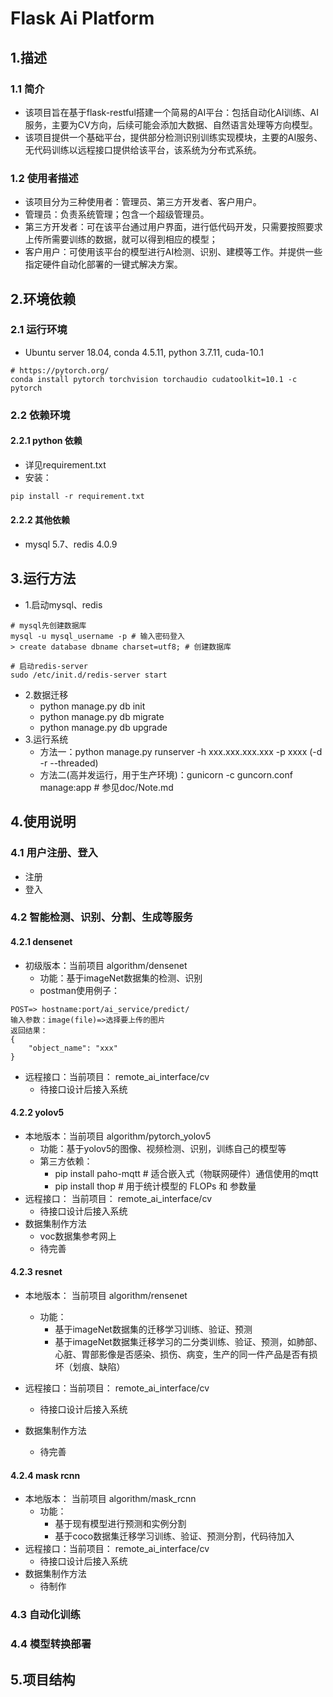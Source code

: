 # Flask Ai Platform

## 1.描述
### 1.1 简介
- 该项目旨在基于flask-restful搭建一个简易的AI平台：包括自动化AI训练、AI服务，主要为CV方向，后续可能会添加大数据、自然语言处理等方向模型。
- 该项目提供一个基础平台，提供部分检测识别训练实现模块，主要的AI服务、无代码训练以远程接口提供给该平台，该系统为分布式系统。
### 1.2 使用者描述
- 该项目分为三种使用者：管理员、第三方开发者、客户用户。
- 管理员：负责系统管理；包含一个超级管理员。
- 第三方开发者：可在该平台通过用户界面，进行低代码开发，只需要按照要求上传所需要训练的数据，就可以得到相应的模型；
- 客户用户：可使用该平台的模型进行AI检测、识别、建模等工作。并提供一些指定硬件自动化部署的一键式解决方案。

## 2.环境依赖
### 2.1 运行环境
- Ubuntu server 18.04, conda 4.5.11, python 3.7.11, cuda-10.1
```
# https://pytorch.org/
conda install pytorch torchvision torchaudio cudatoolkit=10.1 -c pytorch
```
### 2.2 依赖环境
#### 2.2.1 python 依赖
- 详见requirement.txt
- 安装：
```dockerfile
pip install -r requirement.txt
```
#### 2.2.2 其他依赖
- mysql 5.7、redis 4.0.9

## 3.运行方法
- 1.启动mysql、redis
```
# mysql先创建数据库
mysql -u mysql_username -p # 输入密码登入
> create database dbname charset=utf8; # 创建数据库

# 启动redis-server
sudo /etc/init.d/redis-server start
```
- 2.数据迁移
    - python manage.py db init
    - python manage.py db migrate
    - python manage.py db upgrade
- 3.运行系统
    - 方法一：python manage.py runserver -h xxx.xxx.xxx.xxx -p xxxx (-d -r --threaded)
    - 方法二(高并发运行，用于生产环境)：gunicorn -c guncorn.conf manage:app  # 参见doc/Note.md
    
## 4.使用说明
### 4.1 用户注册、登入
- 注册
- 登入

### 4.2 智能检测、识别、分割、生成等服务
#### 4.2.1 densenet
- 初级版本：当前项目 algorithm/densenet
    - 功能：基于imageNet数据集的检测、识别
    - postman使用例子：
```
POST=> hostname:port/ai_service/predict/
输入参数：image(file)=>选择要上传的图片
返回结果：
{
    "object_name": "xxx"
}
```
- 远程接口：当前项目： remote_ai_interface/cv
    - 待接口设计后接入系统
#### 4.2.2 yolov5
- 本地版本：当前项目 algorithm/pytorch_yolov5
    - 功能：基于yolov5的图像、视频检测、识别，训练自己的模型等
    - 第三方依赖：
        - pip install paho-mqtt   # 适合嵌入式（物联网硬件）通信使用的mqtt
        - pip install thop        # 用于统计模型的 FLOPs 和 参数量
- 远程接口： 当前项目： remote_ai_interface/cv
    - 待接口设计后接入系统
- 数据集制作方法
    - voc数据集参考网上
    - 待完善
#### 4.2.3 resnet
- 本地版本： 当前项目 algorithm/rensenet
    - 功能：
        - 基于imageNet数据集的迁移学习训练、验证、预测
        - 基于imageNet数据集迁移学习的二分类训练、验证、预测，如肺部、心脏、胃部影像是否感染、损伤、病变，生产的同一件产品是否有损坏（划痕、缺陷）
- 远程接口：当前项目： remote_ai_interface/cv
    - 待接口设计后接入系统
    
- 数据集制作方法
    - 待完善

#### 4.2.4 mask rcnn
- 本地版本： 当前项目 algorithm/mask_rcnn
    - 功能：
        - 基于现有模型进行预测和实例分割
        - 基于coco数据集迁移学习训练、验证、预测分割，代码待加入
- 远程接口：当前项目： remote_ai_interface/cv
    - 待接口设计后接入系统
- 数据集制作方法
    - 待制作

### 4.3 自动化训练

### 4.4 模型转换部署

## 5.项目结构
